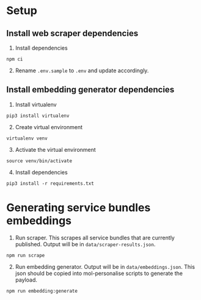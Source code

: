 # Setup

## Install web scraper dependencies

1. Install dependencies

```
npm ci
```

2. Rename `.env.sample` to `.env` and update accordingly.

## Install embedding generator dependencies

1. Install virtualenv

```
pip3 install virtualenv
```

2. Create virtual environment

```
virtualenv venv
```

3. Activate the virtual environment

```
source venv/bin/activate
```

4. Install dependencies

```
pip3 install -r requirements.txt
```

# Generating service bundles embeddings

1. Run scraper. This scrapes all service bundles that are currently published. Output will be in `data/scraper-results.json`.

```
npm run scrape
```

2. Run embedding generator. Output will be in `data/embeddings.json`. This json should be copied into mol-personalise scripts to generate the payload.

```
npm run embedding:generate
```
